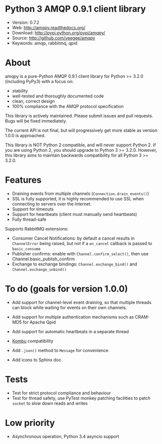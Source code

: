 Python 3 AMQP 0.9.1 client library
=====================================

* Version: 0.7.2
* Web: http://amqpy.readthedocs.org/
* Download: http://pypi.python.org/pypi/amqpy/
* Source: http://github.com/veegee/amqpy
* Keywords: amqp, rabbitmq, qpid


About
=====

amqpy is a pure-Python AMQP 0.9.1 client library for Python >= 3.2.0 (including PyPy3) with a focus on:

* stability
* well-tested and thoroughly documented code
* clean, correct design
* 100% compliance with the AMQP protocol specification

This library is actively maintained. Please submit issues and pull requests. Bugs will be fixed immediately.

The current API is not final, but will progressively get more stable as version 1.0.0 is approached.

This library is NOT Python 2 compatible, and will never support Python 2. If you are using Python 2, you should upgrade
to Python 3 >= 3.2.0. However, this library aims to maintain backwards compatibility for all Python 3 >= 3.2.0.


Features
========

* Draining events from multiple channels (`Connection.drain_events()`)
* SSL is fully supported, it is highly recommended to use SSL when connecting to servers over the Internet.
* Support for timeouts
* Support for heartbeats (client must manually send heartbeats)
* Fully thread-safe

Supports RabbitMQ extensions:

* Consumer Cancel Notifications: by default a cancel results in `ChannelError` being raised, but not if a `on_cancel`
  callback is passed to `basic_consume`
* Publisher confirms: enable with `Channel.confirm_select()`, then use Channel.basic_publish_confirm
* Exchange to exchange bindings: `Channel.exchange_bind()` and `Channel.exchange_unbind()`


To do (goals for version 1.0.0)
===============================

* Add support for channel-level event draining, so that multiple threads can block while waiting for events on their
  own channels.
* Add support for multiple authentication mechanisms such as CRAM-MD5 for Apache Qpid
* Add support for automatic heartbeats in a separate thread
* [Kombu](https://github.com/celery/kombu) compatibility

* Add `.json()` method to `Message` for convenience
* Add icons to Sphinx doc

# Tests

* Test for strict protocol compliance and behaviour
* Test for thread safety, use PyTest monkey patching facilities to patch
  `socket` to slow down reads and writes

# Low priority

* Asynchronous operation, Python 3.4 asyncio support
